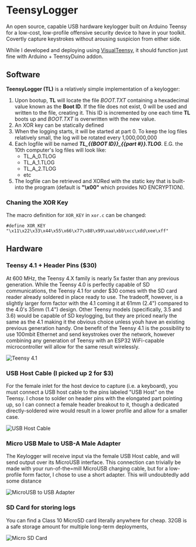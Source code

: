 # TeensyLogger
An open source, capable USB hardware keylogger built on Arduino Teensy for a low-cost, low-profile offensive security device to have in your toolkit. Covertly capture keystrokes without arousing suspicion from either side.

While I developed and deploying using [VisualTeensy](https://github.com/luni64/VisualTeensy/wiki/Quick-Start-Guide), it should function just fine with Arduino + TeensyDuino addon.

## Software
**TeensyLogger (TL)** is a relatively simple implementation of a keylogger:


  1. Upon bootup, **TL** will locate the file *BOOT.TXT* containing a hexadecimal value known as the **Boot ID**. If the file does not exist, 0 will be used and written to the file, creating it. This ID is incremented by one each time **TL** boots up and *BOOT.TXT* is overwritten with the new value.
  2. An XOR key can be statically defined  
  3. When the logging starts, it will be started at part 0. To keep the log files relatively small, the log will be rotated every 1,000,000,000
  4. Each logfile will be named ***TL_{{BOOT ID}}_{{part #}}.TLOG***. E.G. the 10th computer's log files will look like:
     - TL_A_0.TLOG
     - TL_A_1.TLOG
     - TL_A_2.TLOG
     - etc
  5. The logfile can be retrieved and XORed with the static key that is built-into the program (default is **"\x00"** which provides NO ENCRYPTION).
  
### Chaning the XOR Key

The macro definition for `XOR_KEY` in `xor.c` can be changed:

    #define XOR_KEY "\x11\x22\x33\x44\x55\x66\x77\x88\x99\xaa\xbb\xcc\xdd\xee\xff"


## Hardware

### Teensy 4.1 + Header Pins ($30)
At 600 MHz, the Teensy 4.X family is nearly 5x faster than any previous generation. While the Teensy 4.0 is perfectly capable of SD communications, the Teensy 4.1 for under $30 comes with the SD card reader already soldered in place ready to use. The tradeoff, however, is a slightly larger form factor with the 4.1 coming it at 61mm (2.4") compared to the 4.0's 35mm (1.4") design. Other Teensy models (specifically, 3.5 and 3.6) would be capable of SD keylogging, but they are priced nearly the same as the 4.1 making it the obvious choice unless youh have an existing previous generation handy. One benefit of the Teensy 4.1 is the possibility to use 100mbit Ethernet and send keystrokes over the network, however combining any generation of Teensy with an ESP32 WiFi-capable microcontroller will allow for the same result wirelessly.

![Teensy 4.1](https://forum.pjrc.com/teensy41_4.jpg)

### USB Host Cable (I picked up 2 for $3)
For the female inlet for the host device to capture (i.e. a keyboard), you must connect a USB host cable to the pins labeled "USB Host" on the Teensy. I chose to solder on header pins with the elongated part pointing up, so I can connect a female header breakout to it, though a dedicated directly-soldered wire would result in a lower profile and allow for a smaller case.   

![USB Host Cable](https://encrypted-tbn0.gstatic.com/images?q=tbn%3AANd9GcT3o6Z4MrHjN364qJrKoiqCPFzSRM1f6-dq_N5ZDMLaZ7da-4B8UgUExA7h_jWc3m4EN_1FsAvA&usqp=CAc)

### Micro USB Male to USB-A Male Adapter
The Keylogger will receive input via the female USB Host cable, and will send output over its MicroUSB interface. This connection can trivially be made with your run-of-the=mill MicroUSB charging cable, but for a low-profile form factor, I chose to use a short adapter. This will undoubtedly add some distance 

![MicroUSB to USB Adapter](https://cdn.shopify.com/s/files/1/0020/4433/0057/products/278b27db0115f4eddd8bcf3569dc11ab_300x300.jpg?v=1571712194)

### SD Card for storing logs
You can find a Class 10 MicroSD card literally anywhere for cheap. 32GB is a safe storage amount for multiple long-term deployments,

![Micro SD Card](https://pisces.bbystatic.com/image2/BestBuy_US/images/products/6346/6346822_sd.jpg;maxHeight=250;maxWidth=300)
